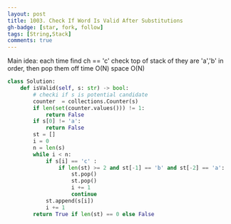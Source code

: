 ```yaml
---
layout: post
title: 1003. Check If Word Is Valid After Substitutions
gh-badge: [star, fork, follow]
tags: [String,Stack]
comments: true
---
```

Main idea: each time find ch == 'c' check top of stack of they are 'a','b' in order, then pop them off 
time O(N) space O(N)
```python
class Solution:
    def isValid(self, s: str) -> bool:
        # checki if s is potential candidate   
        counter  = collections.Counter(s)
        if len(set(counter.values())) != 1:
            return False
        if s[0] != 'a':
            return False
        st = []
        i = 0
        n = len(s)
        while i < n:
            if s[i] == 'c' :
                if len(st) >= 2 and st[-1] == 'b' and st[-2] == 'a':
                    st.pop()
                    st.pop()
                    i += 1 
                    continue
            st.append(s[i])
            i += 1 
        return True if len(st) == 0 else False 
```